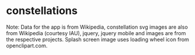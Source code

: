 constellations
==============

Note: Data for the app is from Wikipedia, constellation svg images are also from Wikipedia (courtesy IAU), jquery, jquery mobile and images are from the respective projects. Splash screen image uses loading wheel icon from openclipart.com.
